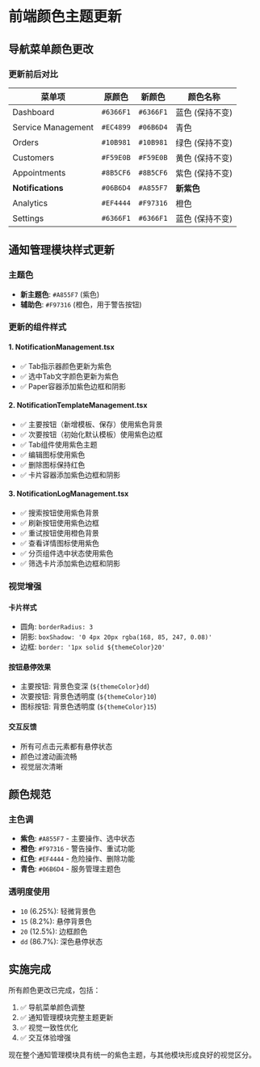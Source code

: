 # 前端颜色主题更新

## 导航菜单颜色更改

### 更新前后对比

| 菜单项 | 原颜色 | 新颜色 | 颜色名称 |
|--------|--------|--------|----------|
| Dashboard | `#6366F1` | `#6366F1` | 蓝色 (保持不变) |
| Service Management | `#EC4899` | `#06B6D4` | 青色 |
| Orders | `#10B981` | `#10B981` | 绿色 (保持不变) |
| Customers | `#F59E0B` | `#F59E0B` | 黄色 (保持不变) |
| Appointments | `#8B5CF6` | `#8B5CF6` | 紫色 (保持不变) |
| **Notifications** | `#06B6D4` | `#A855F7` | **新紫色** |
| Analytics | `#EF4444` | `#F97316` | 橙色 |
| Settings | `#6366F1` | `#6366F1` | 蓝色 (保持不变) |

## 通知管理模块样式更新

### 主题色
- **新主题色**: `#A855F7` (紫色)
- **辅助色**: `#F97316` (橙色，用于警告按钮)

### 更新的组件样式

#### 1. NotificationManagement.tsx
- ✅ Tab指示器颜色更新为紫色
- ✅ 选中Tab文字颜色更新为紫色
- ✅ Paper容器添加紫色边框和阴影

#### 2. NotificationTemplateManagement.tsx
- ✅ 主要按钮（新增模板、保存）使用紫色背景
- ✅ 次要按钮（初始化默认模板）使用紫色边框
- ✅ Tab组件使用紫色主题
- ✅ 编辑图标使用紫色
- ✅ 删除图标保持红色
- ✅ 卡片容器添加紫色边框和阴影

#### 3. NotificationLogManagement.tsx
- ✅ 搜索按钮使用紫色背景
- ✅ 刷新按钮使用紫色边框
- ✅ 重试按钮使用橙色背景
- ✅ 查看详情图标使用紫色
- ✅ 分页组件选中状态使用紫色
- ✅ 筛选卡片添加紫色边框和阴影

### 视觉增强

#### 卡片样式
- 圆角: `borderRadius: 3`
- 阴影: `boxShadow: '0 4px 20px rgba(168, 85, 247, 0.08)'`
- 边框: `border: '1px solid ${themeColor}20'`

#### 按钮悬停效果
- 主要按钮: 背景色变深 (`${themeColor}dd`)
- 次要按钮: 背景色透明度 (`${themeColor}10`)
- 图标按钮: 背景色透明度 (`${themeColor}15`)

#### 交互反馈
- 所有可点击元素都有悬停状态
- 颜色过渡动画流畅
- 视觉层次清晰

## 颜色规范

### 主色调
- **紫色**: `#A855F7` - 主要操作、选中状态
- **橙色**: `#F97316` - 警告操作、重试功能
- **红色**: `#EF4444` - 危险操作、删除功能
- **青色**: `#06B6D4` - 服务管理主题色

### 透明度使用
- `10` (6.25%): 轻微背景色
- `15` (8.2%): 悬停背景色
- `20` (12.5%): 边框颜色
- `dd` (86.7%): 深色悬停状态

## 实施完成

所有颜色更改已完成，包括：
1. ✅ 导航菜单颜色调整
2. ✅ 通知管理模块完整主题更新
3. ✅ 视觉一致性优化
4. ✅ 交互体验增强

现在整个通知管理模块具有统一的紫色主题，与其他模块形成良好的视觉区分。